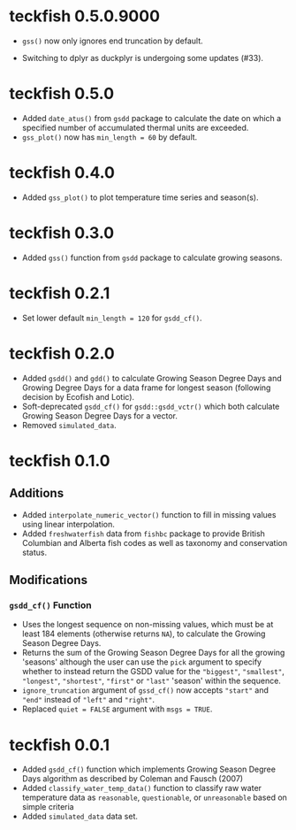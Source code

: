 <!-- NEWS.md is maintained by https://fledge.cynkra.com, contributors should not edit this file -->

# teckfish 0.5.0.9000

- `gss()` now only ignores end truncation by default.

- Switching to dplyr as duckplyr is undergoing some updates (#33).


# teckfish 0.5.0

- Added `date_atus()` from `gsdd` package to calculate the date on which a specified number of accumulated thermal units are exceeded.
- `gss_plot()` now has `min_length = 60` by default.


# teckfish 0.4.0

- Added `gss_plot()` to plot temperature time series and season(s).


# teckfish 0.3.0

- Added `gss()` function from `gsdd` package to calculate growing seasons.


# teckfish 0.2.1

- Set lower default `min_length = 120` for `gsdd_cf()`.

# teckfish 0.2.0

- Added `gsdd()` and `gdd()` to calculate Growing Season Degree Days and Growing Degree Days for a data frame for longest season (following decision by Ecofish and Lotic).
- Soft-deprecated `gsdd_cf()` for `gsdd::gsdd_vctr()` which both calculate Growing Season Degree Days for a vector.
- Removed `simulated_data`.

# teckfish 0.1.0

## Additions

- Added `interpolate_numeric_vector()` function to fill in missing values using linear interpolation.
- Added `freshwaterfish` data from `fishbc` package to provide British Columbian and Alberta fish codes as well as taxonomy and conservation status.

## Modifications

### `gsdd_cf()` Function

- Uses the longest sequence on non-missing values, which must be at least 184 elements (otherwise returns `NA`), to calculate the Growing Season Degree Days.
- Returns the sum of the Growing Season Degree Days for all the growing 'seasons' although the user can use the `pick` argument to specify whether to instead return the GSDD value for the `"biggest"`, `"smallest"`, `"longest"`, `"shortest"`, `"first"` or `"last"` 'season' within the sequence.
- `ignore_truncation` argument of `gssd_cf()` now accepts `"start"` and `"end"` instead of
`"left"` and `"right"`.
- Replaced `quiet = FALSE` argument with `msgs = TRUE`.

# teckfish 0.0.1

- Added `gsdd_cf()` function which implements Growing Season Degree Days
algorithm as described by Coleman and Fausch (2007)
- Added `classify_water_temp_data()` function to classify raw water temperature
data as `reasonable`, `questionable`, or `unreasonable` based on 
simple criteria
- Added `simulated_data` data set.

